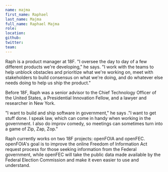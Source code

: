 ```yaml
---
name: majma
first_name: Raphael
last_name: Majma
full_name: Raphael Majma
role:
location:
github:
twitter:
team:
---
```


Raph is a product manager at 18F. "I oversee the day to day of a few different products we're developing," he says. "I work with the teams to help unblock obstacles and prioritize what we're working on, meet with stakeholders to build consensus on what we're doing, and do whatever else needs doing to help us ship the product."

Before 18F, Raph was a senior advisor to the Chief Technology Officer of the United States, a Presidential Innovation Fellow, and a lawyer and researcher in New York.

"I want to build and ship software in government," he says ."I want to get stuff done.	I speak law, which can come in handy when working in the government. I also do improv comedy, so meetings can sometimes turn into a game of Zip, Zap, Zop."

Raph currently works on two 18F projects: openFOIA and openFEC. openFOIA's goal is to improve the online Freedom of Information Act request process for those seeking information from the Federal government, while openFEC will take the public data made available by the Federal Election Commission and make it even easier to use and understand. 
